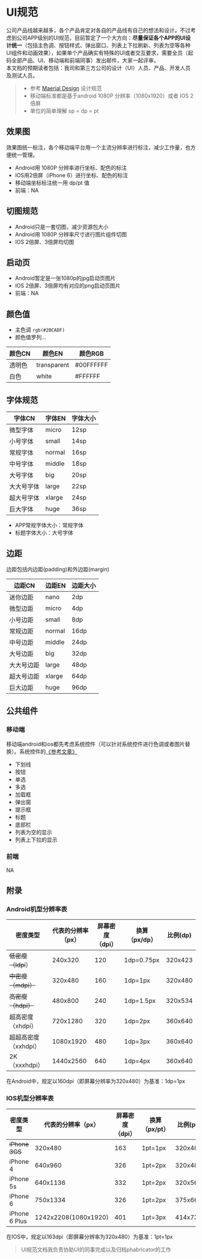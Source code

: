 # UI规范
公司产品线越来越多，各个产品肯定对各自的产品线有自己的想法和设计。不过考虑到公司APP级别的UI规范，目前暂定了一个大方向：**尽量保证各个APP的UI设计统一**（包括主色调、按钮样式、弹出窗口、列表上下拉刷新、列表为空等各种UI组件和动画效果），如果单个产品确实有特殊的UI或者交互要求，需要全员（起码全部产品、UI、移动端和前端同事）发出邮件，大家一起评审。  
本文档的预期读者包括：我司和第三方公司的设计（UI）人员、产品、开发人员及测试人员。  


> - 参考 [Maerial Design](https://material.io/guidelines/) 设计规范
> - 移动端标准都是基于android 1080P 分辨率（1080x1920）或者 IOS 2倍屏   
> - 单位的简单理解 sp = dp = pt


## 效果图

效果图统一标注，各个移动端平台用一个主流分辨率进行标注，减少工作量，也方便统一管理。
- Android用 1080P 分辨率进行坐标、配色的标注
- IOS用2倍屏（iPhone 6）进行坐标、配色的标注
- 移动端坐标标注统一用 dp/pt 值
- 前端：NA

## 切图规范

- Android只是一套切图，减少资源包大小
- Android用 1080P 分辨率尺寸进行图片组件切图
- IOS 2倍屏、3倍屏均切图

## 启动页

- Android暂定是一张1080p的jpg启动页图片
- IOS 2倍屏、3倍屏均有对应的png启动页图片
- 前端：NA

## 颜色值

- 主色调 `rgb(#2BCADF)`
- 颜色值罗列...


| 颜色CN| 颜色EN | 颜色RGB |
|---|---|---|
| 透明色 | transparent | #00FFFFFF |
| 白色 | white | #FFFFFF |

## 字体规范

| 字体CN | 字体EN | 字体大小 |
|---|---|---|
| 微型字体 | micro | 12sp |
| 小号字体 | small | 14sp |
| 常规字体 | normal | 16sp |
| 中号字体 | middle | 18sp |
| 大号字体 | big | 20sp |
| 大大号字体 | large | 22sp |
| 超大号字体| xlarge | 24sp |
| 巨大字体 | huge | 36sp |

- APP常规字体大小：常规字体
- 标题字体大小：大号字体

## 边距

边距包括内边距(padding)和外边距(margin)

| 边距CN | 边距EN | 边距大小 |
|---|---|---|
| 迷你边距 | nano | 2dp |
| 微型边距 | micro | 4dp |
| 小号边距 | small | 8dp |
| 常规边距 | normal | 16dp |
| 中号边距 | middle | 24dp |
| 大号边距 | big | 32dp |
| 大大号边距 | large | 48dp |
| 超大号边距 | xlarge | 64dp |
| 巨大边距  | huge | 96dp |


## 公共组件

### 移动端

移动端android和ios都先考虑系统控件（可以针对系统控件进行色调或者图片替换）。系统控件的[《参考文章》](http://ionicframework.com/docs/components/#action-sheets)

- 下划线
- 按钮
- 单选
- 多选
- 加载框
- 弹出窗
- 提示框
- 标题
- 底部栏
- 列表为空的显示
- 列表上下拉的显示

### 前端

NA


## 附录  

### Android机型分辨率表

|       密度类型       | 代表的分辨率（px） | 屏幕密度（dpi） | 换算（px/dp） | 比例(dp) |
| -------------------- | ------------------ | --------------- | ------------- | -------- |
| ~~低密度（ldpi~~）   | 240x320            | 120             | 1dp=0.75px    | 320x423  |
| ~~中密度（mdpi）~~   | 320x480            | 160             | 1dp=1px       | 320x480  |
| ~~高密度（hdpi）~~   | 480x800            | 240             | 1dp=1.5px     | 320x534  |
| 超高密度（xhdpi）    | 720x1280           | 320             | 1dp=2px       | 360x640  |
| 超超高密度（xxhdpi） | 1080x1920          | 480             | 1dp=3px       | 360x640  |
| 2K（xxxhdpi）        | 1440x2560          | 640             | 1dp=4px       | 360x640  |


在Android中，规定以160dpi（即屏幕分辨率为320x480）为基准：1dp=1px

### IOS机型分辨率表

|    密度类型    |  代表的分辨率（px）  | 屏幕密度（dpi） | 换算（px/pt） | 比例(pt) |
| -------------- | -------------------- | --------------- | ------------- | -------- |
| ~~iPhone 3GS~~ | 320x480              | 163             | 1pt=1px       | 320x480  |
| iPhone 4       | 640x960              | 326             | 1pt=2px       | 320x480  |
| iPhone 5s      | 640x1136             | 332             | 1pt=2px       | 320x568  |
| iPhone 6       | 750x1334             | 326             | 1pt=2px       | 375x667  |
| iPhone 6 Plus  | 1242x2208(1080x1920) | 401             | 1pt=3px       | 414x736  |


在IOS中，规定以163dpi（即屏幕分辨率为320x480）为基准：1pt=1px



> UI规范文档我负责协助UI的同事完成以及归档phabricator的工作